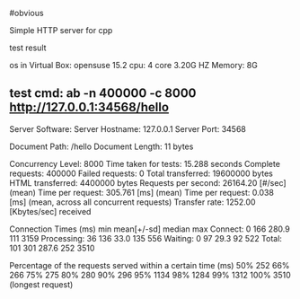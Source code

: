 #obvious

Simple HTTP server for cpp

test result

os in Virtual Box: opensuse 15.2
cpu: 4 core 3.20G HZ
Memory: 8G

test cmd:
ab -n 400000 -c 8000 http://127.0.0.1:34568/hello
-------------------------------------------------
Server Software:
Server Hostname:        127.0.0.1
Server Port:            34568

Document Path:          /hello
Document Length:        11 bytes

Concurrency Level:      8000
Time taken for tests:   15.288 seconds
Complete requests:      400000
Failed requests:        0
Total transferred:      19600000 bytes
HTML transferred:       4400000 bytes
Requests per second:    26164.20 [#/sec] (mean)
Time per request:       305.761 [ms] (mean)
Time per request:       0.038 [ms] (mean, across all concurrent requests)
Transfer rate:          1252.00 [Kbytes/sec] received

Connection Times (ms)
              min  mean[+/-sd] median   max
Connect:        0  166 280.9    111    3159
Processing:    36  136  33.0    135     556
Waiting:        0   97  29.3     92     522
Total:        101  301 287.6    252    3510

Percentage of the requests served within a certain time (ms)
  50%    252
  66%    266
  75%    275
  80%    280
  90%    296
  95%   1134
  98%   1284
  99%   1312
 100%   3510 (longest request)
